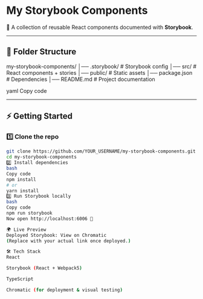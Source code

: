 # My Storybook Components

🚀 A collection of reusable React components documented with **Storybook**.

---

## 📂 Folder Structure
my-storybook-components/
│── .storybook/ # Storybook config
│── src/ # React components + stories
│── public/ # Static assets
│── package.json # Dependencies
│── README.md # Project documentation

yaml
Copy code

---

## ⚡ Getting Started

### 1️⃣ Clone the repo
```bash
git clone https://github.com/YOUR_USERNAME/my-storybook-components.git
cd my-storybook-components
2️⃣ Install dependencies
bash
Copy code
npm install
# or
yarn install
3️⃣ Run Storybook locally
bash
Copy code
npm run storybook
Now open http://localhost:6006 🚀

🌍 Live Preview
Deployed Storybook: View on Chromatic
(Replace with your actual link once deployed.)

🛠️ Tech Stack
React

Storybook (React + Webpack5)

TypeScript

Chromatic (for deployment & visual testing)

